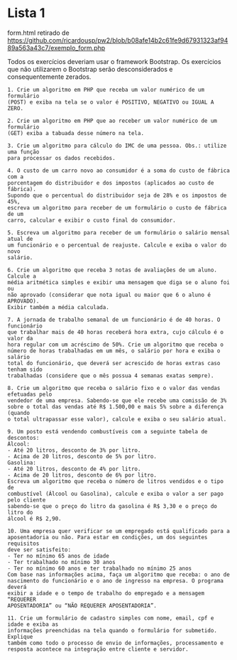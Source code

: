 <h1>Lista 1</h1>

form.html retirado de https://github.com/ricardousp/pw2/blob/b08afe14b2c61fe9d67931323af9489a563a43c7/exemplo_form.php

Todos os exercícios deveriam usar o framework Bootstrap.
Os exercícios que não utilizarem o Bootstrap serão desconsiderados e
consequentemente zerados.

    1. Crie um algoritmo em PHP que receba um valor numérico de um formulário
    (POST) e exiba na tela se o valor é POSITIVO, NEGATIVO ou IGUAL A ZERO.

    2. Crie um algoritmo em PHP que ao receber um valor numérico de um formulário
    (GET) exiba a tabuada desse número na tela.

    3. Crie um algoritmo para cálculo do IMC de uma pessoa. Obs.: utilize uma função
    para processar os dados recebidos.

    4. O custo de um carro novo ao consumidor é a soma do custo de fábrica com a
    porcentagem do distribuidor e dos impostos (aplicados ao custo de fábrica).
    Supondo que o percentual do distribuidor seja de 28% e os impostos de 45%,
    escreva um algoritmo para receber de um formulário o custo de fábrica de um
    carro, calcular e exibir o custo final do consumidor.

    5. Escreva um algoritmo para receber de um formulário o salário mensal atual de
    um funcionário e o percentual de reajuste. Calcule e exiba o valor do novo
    salário.

    6. Crie um algoritmo que receba 3 notas de avaliações de um aluno. Calcule a
    média aritmética simples e exibir uma mensagem que diga se o aluno foi ou
    não aprovado (considerar que nota igual ou maior que 6 o aluno é APROVADO).
    Exibir também a média calculada.

    7. A jornada de trabalho semanal de um funcionário é de 40 horas. O funcionário
    que trabalhar mais de 40 horas receberá hora extra, cujo cálculo é o valor da
    hora regular com um acréscimo de 50%. Crie um algoritmo que receba o
    número de horas trabalhadas em um mês, o salário por hora e exiba o salário
    total do funcionário, que deverá ser acrescido de horas extras caso tenham sido
    trabalhadas (considere que o mês possua 4 semanas exatas sempre).

    8. Crie um algoritmo que receba o salário fixo e o valor das vendas efetuadas pelo
    vendedor de uma empresa. Sabendo-se que ele recebe uma comissão de 3%
    sobre o total das vendas até R$ 1.500,00 e mais 5% sobre a diferença (quando
    o total ultrapassar esse valor), calcule e exiba o seu salário atual.

    9. Um posto está vendendo combustíveis com a seguinte tabela de descontos:
    Álcool:
    - Até 20 litros, desconto de 3% por litro.
    - Acima de 20 litros, desconto de 5% por litro.
    Gasolina:
    - Até 20 litros, desconto de 4% por litro.
    - Acima de 20 litros, desconto de 6% por litro.
    Escreva um algoritmo que receba o número de litros vendidos e o tipo de
    combustível (Álcool ou Gasolina), calcule e exiba o valor a ser pago pelo cliente
    sabendo-se que o preço do litro da gasolina é R$ 3,30 e o preço do litro do
    álcool é R$ 2,90.

    10. Uma empresa quer verificar se um empregado está qualificado para a
    aposentadoria ou não. Para estar em condições, um dos seguintes requisitos
    deve ser satisfeito:
    - Ter no mínimo 65 anos de idade
    - Ter trabalhado no mínimo 30 anos
    - Ter no mínimo 60 anos e ter trabalhado no mínimo 25 anos
    Com base nas informações acima, faça um algoritmo que receba: o ano de
    nascimento do funcionário e o ano de ingresso na empresa. O programa deverá
    exibir a idade e o tempo de trabalho do empregado e a mensagem “REQUERER
    APOSENTADORIA” ou “NÃO REQUERER APOSENTADORIA”.

    11. Crie um formulário de cadastro simples com nome, email, cpf e idade e exiba as
    informações preenchidas na tela quando o formulário for submetido. Explique
    também como todo o processo de envio de informações, processamento e
    resposta acontece na integração entre cliente e servidor.